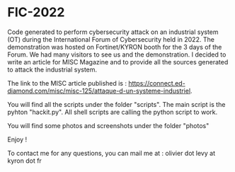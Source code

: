 # FIC-2022
Code generated to perform cybersecurity attack on an industrial system (OT) during the International Forum of Cybersecurity held in 2022.
The demonstration was hosted on Fortinet/KYRON booth for the 3 days of the Forum.
We had many visitors to see us and the demonstration. I decided to write an article for MISC Magazine and to provide all the sources generated to attack the industrial system.

The link to the MISC article published is : https://connect.ed-diamond.com/misc/misc-125/attaque-d-un-systeme-industriel.

You will find all the scripts under the folder "scripts".
The main script is the pyhton "hackit.py".
All shell scripts are calling the python script to work.

You will find some photos and screenshots under the folder "photos"

Enjoy !

To contact me for any questions, you can mail me at : olivier dot levy at kyron dot fr

